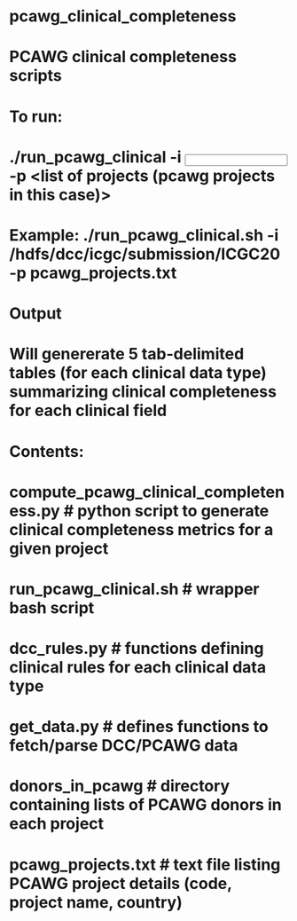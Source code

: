 # pcawg_clinical_completeness
# PCAWG clinical completeness scripts

# To run:
# ./run_pcawg_clinical -i <input submission directory> -p <list of projects (pcawg projects in this case)>
# Example: ./run_pcawg_clinical.sh -i /hdfs/dcc/icgc/submission/ICGC20 -p pcawg_projects.txt

# Output
# Will genererate 5 tab-delimited tables (for each clinical data type) summarizing clinical completeness for each clinical field

# Contents:


# compute_pcawg_clinical_completeness.py	# python script to generate clinical completeness metrics for a given project
# run_pcawg_clinical.sh				# wrapper bash script

# dcc_rules.py	# functions defining clinical rules for each clinical data type
# get_data.py	# defines functions to fetch/parse DCC/PCAWG data

# donors_in_pcawg	#  directory containing lists of PCAWG donors in each project
# pcawg_projects.txt	# text file listing PCAWG project details (code, project name, country)

